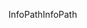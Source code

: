 <span data-ttu-id="9047d-101">InfoPath</span><span class="sxs-lookup"><span data-stu-id="9047d-101">InfoPath</span></span>